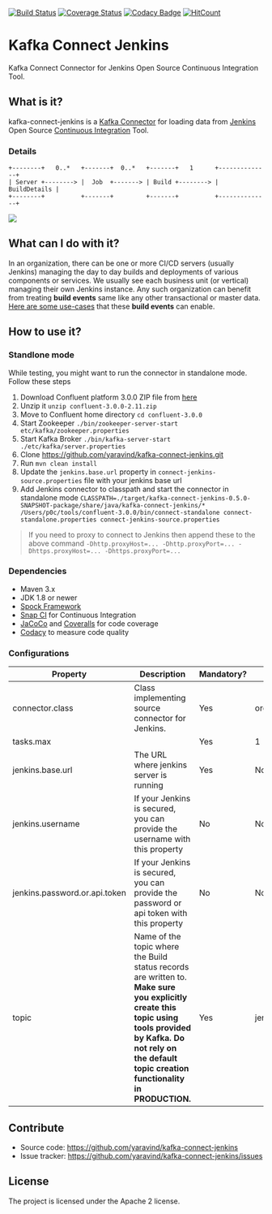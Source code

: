 [![Build Status](https://snap-ci.com/yaravind/kafka-connect-jenkins/branch/master/build_image)](https://snap-ci.com/yaravind/kafka-connect-jenkins/branch/master) [![Coverage Status](https://coveralls.io/repos/github/yaravind/kafka-connect-jenkins/badge.svg?branch=master)](https://coveralls.io/github/yaravind/kafka-connect-jenkins?branch=master) [![Codacy Badge](https://api.codacy.com/project/badge/grade/c6faadd0154740aeb202710fcdea3dfc)](https://www.codacy.com/app/yaravind/kafka-connect-jenkins/dashboard) [![HitCount](https://hitt.herokuapp.com/yaravind/kafka-connect-jenkins.svg)](https://github.com/yaravind/kafka-connect-jenkins)

# Kafka Connect Jenkins

Kafka Connect Connector for Jenkins Open Source Continuous Integration Tool.

## What is it?

kafka-connect-jenkins is a [Kafka Connector](http://kafka.apache.org/0100/documentation.html#connect) for loading data from [Jenkins](https://jenkins.io/) Open Source [Continuous Integration](https://en.wikipedia.org/wiki/Continuous_integration) Tool.

### Details

    +--------+   0..*   +-------+  0..*   +-------+   1      +--------------+
    | Server +--------> |  Job  +-------> | Build +--------> | BuildDetails |
    +--------+          +-------+         +-------+          +--------------+

![](https://github.com/yaravind/kafka-connect-jenkins/blob/master/src/site/resources/images/jenkins-resource-relationships.png)

## What can I do with it?

In an organization, there can be one or more CI/CD servers (usually Jenkins) managing the day to day builds
and deployments of various components or services. We usually see each business unit (or vertical) managing
their own Jenkins instance. Any such organization can benefit from treating **build events** same like any other
transactional or master data. [Here are some use-cases](https://github.com/yaravind/kafka-connect-jenkins/wiki/Use-cases) that these **build events** can enable.

## How to use it?

### Standlone mode

While testing, you might want to run the connector in standalone mode. Follow these steps

1. Download Confluent platform 3.0.0 ZIP file from [here](http://www.confluent.io/download)
2. Unzip it `unzip confluent-3.0.0-2.11.zip`
3. Move to Confluent home directory `cd confluent-3.0.0`
4. Start Zookeeper `./bin/zookeeper-server-start etc/kafka/zookeeper.properties`
5. Start Kafka Broker `./bin/kafka-server-start ./etc/kafka/server.properties`
6. Clone https://github.com/yaravind/kafka-connect-jenkins.git
7. Run `mvn clean install`
8. Update the `jenkins.base.url` property in `connect-jenkins-source.properties` file with your jenkins base url
9. Add Jenkins connector to classpath and start the connector in standalone mode `CLASSPATH=./target/kafka-connect-jenkins-0.5.0-SNAPSHOT-package/share/java/kafka-connect-jenkins/* /Users/p0c/tools/confluent-3.0.0/bin/connect-standalone connect-standalone.properties connect-jenkins-source.properties`
   
> If you need to proxy to connect to Jenkins then append these to the above command `-Dhttp.proxyHost=... -Dhttp.proxyPort=... -Dhttps.proxyHost=... -Dhttps.proxyPort=...`

### Dependencies

- Maven 3.x
- JDK 1.8 or newer
- [Spock Framework](https://spockframework.github.io/spock/docs/1.0/index.html)
- [Snap CI](https://snap-ci.com/yaravind/kafka-connect-jenkins/branch/master) for Continuous Integration
- [JaCoCo](https://github.com/jacoco/jacoco) and [Coveralls](https://coveralls.io/github/yaravind/kafka-connect-jenkins) for code coverage
- [Codacy](https://www.codacy.com/app/yaravind/kafka-connect-jenkins/dashboard) to measure code quality

### Configurations

| Property | Description | Mandatory? | Default value | 
|----------|-------------|------------|---------------|
|connector.class|Class implementing source connector for Jenkins.|Yes|org.aravind.oss.kafka.connect.jenkins.JenkinsSourceConnector|
|tasks.max| |Yes|1|
|jenkins.base.url|The URL where jenkins server is running|Yes|None|
|jenkins.username|If your Jenkins is secured, you can provide the username with this property|No|None|
|jenkins.password.or.api.token|If your Jenkins is secured, you can provide the password or api token with this property|No|None|
|topic|Name of the topic where the Build status records are written to. **Make sure you explicitly create this topic using tools provided by Kafka. Do not rely on the default topic creation functionality in PRODUCTION.**|Yes|jenkins.connector.topic|

## Contribute

- Source code: https://github.com/yaravind/kafka-connect-jenkins
- Issue tracker: https://github.com/yaravind/kafka-connect-jenkins/issues

## License

The project is licensed under the Apache 2 license.